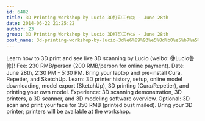 ```yaml
---
id: 6482
title: 3D Printing Workshop by Lucio 3D打印工作坊 - June 28th
date: 2014-06-22 21:25:22
author: 23
group: 3D Printing Workshop by Lucio 3D打印工作坊 - June 28th
post_name: 3d-printing-workshop-by-lucio-3d%e6%89%93%e5%8d%b0%e5%b7%a5%e4%bd%9c%e5%9d%8a-june-28th
---
```


Learn how to 3D print and see live 3D scanning by Lucio (weibo: @Lucio鲁修)! Fee: 230 RMB/person (200 RMB/person for online payment). Date: June 28th, 2:30 PM - 5:30 PM.  Bring your laptop and pre-install Cura, Repetier, and SketchUp.  Learn: 3D printer history, setup, online model downloading, model export (SketchUp), 3D printing (Cura/Repetier), and printing your own model. Experience: 3D scanning demonstration, 3D printers, a 3D scanner, and 3D modeling software overview. Optional: 3D scan and print your face for 350 RMB (printed bust mailed). Bring your 3D printer; printers will be available at the workshop.